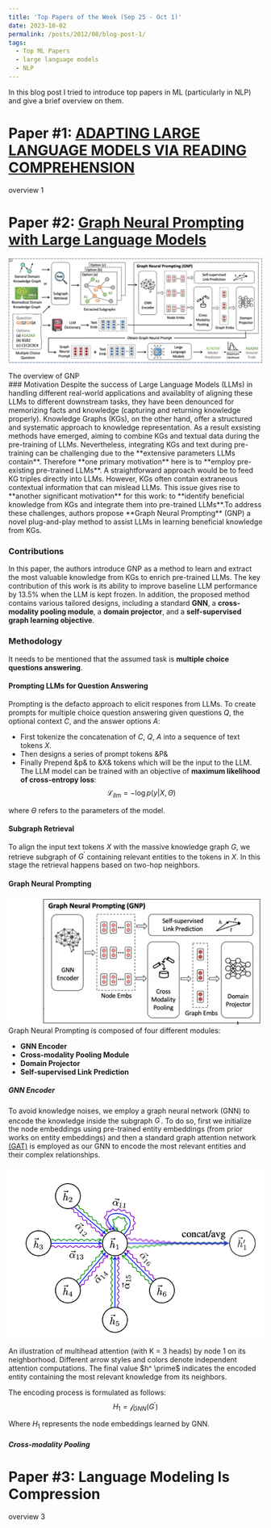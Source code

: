 ```yaml
---
title: 'Top Papers of the Week (Sep 25 - Oct 1)'
date: 2023-10-02
permalink: /posts/2012/08/blog-post-1/
tags:
  - Top ML Papers
  - large language models
  - NLP
---
```


In this blog post I tried to introduce top papers in ML (particularly in NLP) and give a brief overview on them.

Paper #1: [ADAPTING LARGE LANGUAGE MODELS VIA READING COMPREHENSION]()
======
overview 1

Paper #2: [Graph Neural Prompting with Large Language Models](https://arxiv.org/abs/2309.15427#:~:text=Large%20Language%20Models%20(LLMs)%20have,capturing%20and%20returning%20grounded%20knowledge.)
======
![Alt Text](/images/GNP.png)
<figcaption>The overview of GNP</figcaption>
### Motivation
Despite the success of Large Language Models (LLMs) in handling different real-world applications and availablity of aligning these LLMs to different downstream tasks, they have been denounced for memorizing facts and knowledge (capturing and returning knowledge properly). Knowledge Graphs (KGs), on the other hand, offer a structured and systematic approach to knowledge representation. As a result exsisting methods have emerged, aiming to combine KGs and textual data during the pre-training of LLMs. Nevertheless, integrating KGs and text during pre-training can be challenging due to the **extensive parameters LLMs contain**. Therefore **one primary motivation** here is to **employ pre-existing pre-trained LLMs**. A straightforward approach would be to feed KG triples directly into LLMs. However, KGs often contain extraneous contextual information that can mislead LLMs. This issue gives rise to **another significant motivation** for this work: to **identify beneficial knowledge from KGs and integrate them into pre-trained LLMs**.To address these challenges, authors propose **Graph Neural Prompting** (GNP) a novel plug-and-play method to assist LLMs in learning beneficial knowledge from KGs.

### Contributions
In this paper, the authors introduce GNP as a method to learn and extract the most valuable knowledge from KGs to enrich pre-trained LLMs. The key contribution of this work is its ability to improve baseline LLM performance by 13.5% when the LLM is kept frozen. In addition, the proposed method contains various tailored designs, including a standard **GNN**, a **cross-modality pooling module**, a **domain projector**, and a **self-supervised graph learning objective**.

### Methodology
It needs to be mentioned that the assumed task is **multiple choice questions answering**.

#### Prompting LLMs for Question Answering
Prompting is the defacto approach to elicit respones from LLMs. To create prompts for multiple choice question answering given questions $Q$, the optional context $C$, and the answer options $A$:
- First tokenize the concatenation of $C$, $Q$, $A$ into a sequence of text tokens $X$.
- Then designs a series of prompt tokens &P&
- Finally Prepend &p& to &X& tokens which will be the input to the LLM.
The LLM model can be trained with an objective of **maximum likelihood of cross-entropy loss**:
$$\mathcal{L}_{llm} = - \log p(y|X, \Theta)$$

where $\Theta$ refers to the parameters of the model.

#### Subgraph Retrieval
To align the input text tokens $X$ with the massive knowledge graph $G$, we retrieve subgraph of $G^ \prime$ containing relevant entities to the tokens in $X$. In this stage the retrieval happens based on two-hop neighbors.

#### Graph Neural Prompting
![Alt Text](/images/GNP-Module.png)
Graph Neural Prompting is composed of four different modules:
- **GNN Encoder**
- **Cross-modality Pooling Module**
- **Domain Projector**
- **Self-supervised Link Prediction**

##### GNN Encoder
To avoid knowledge noises, we employ a graph neural network (GNN) to encode the knowledge inside the subgraph $G^ \prime$. To do so, first we initialize the node embeddings using pre-trained entity embeddings (from prior works on entity embeddings) and then a standard graph attention network [(GAT)](https://arxiv.org/abs/1710.10903) is employed as our GNN to encode the most relevant entities and their complex relationships.

![GAT](/images/GAT.png)
<figcaption>An illustration of multihead attention (with K = 3 heads) by node 1 on its neighborhood. Different arrow styles and colors denote independent attention computations. The final value $h^ \prime$ indicates the encoded entity containing the most relevant knowledge from its neighbors.</figcaption>

The encoding process is formulated as follows:
$$H_1 = \mathcal{f}_{GNN}(G^ \prime)$$

Where $H_1$ represents the node embeddings learned by GNN.

##### Cross-modality Pooling


Paper #3: Language Modeling Is Compression
======
overview 3